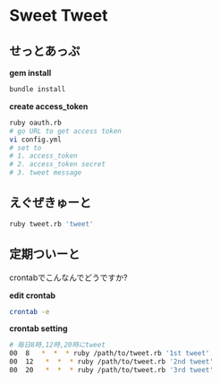 # Sweet Tweet

## せっとあっぷ

__gem install__

```bash
bundle install
```

__create access_token__
```bash
ruby oauth.rb
# go URL to get access token
vi config.yml
# set to
# 1. access_token
# 2. access_token secret
# 3. tweet message
```

## えぐぜきゅーと

```bash
ruby tweet.rb 'tweet'
```

## 定期ついーと

crontabでこんなんでどうですか?

__edit crontab__
```bash
crontab -e
```

__crontab setting__
```bash
# 毎日8時,12時,20時にtweet
00  8   *  *  * ruby /path/to/tweet.rb '1st tweet'
00  12   *  *  * ruby /path/to/tweet.rb '2nd tweet'
00  20   *  *  * ruby /path/to/tweet.rb '3rd tweet'
```
